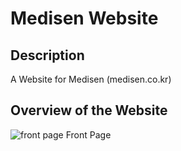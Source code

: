 # Medisen Website 

## Description

A Website for Medisen (medisen.co.kr)

## Overview of the Website

![front page](img/overview1.png)
Front Page
<br><br>
